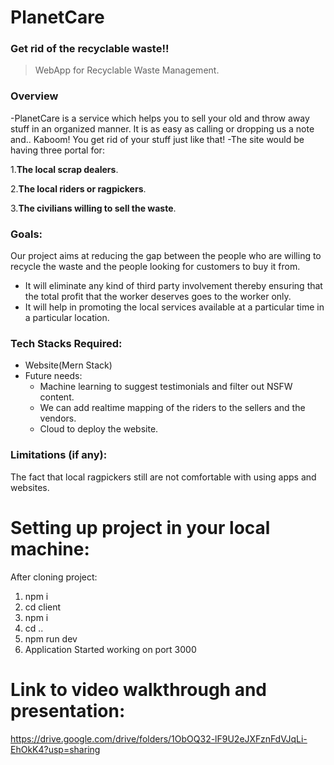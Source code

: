 # PlanetCare

### Get rid of the recyclable waste!!

> WebApp for Recyclable Waste Management.

### Overview

-PlanetCare is a service which helps you to sell your old and throw away stuff in an organized manner.
It is as easy as calling or dropping us a note and.. Kaboom! You get rid of your stuff just like that!
-The site would be having three portal for:

1.**The local scrap dealers**.

2.**The local riders or ragpickers**.

3.**The civilians willing to sell the waste**.

### Goals:

Our project aims at reducing the gap between the people who are willing to recycle the waste and the people looking for customers to buy it from.

- It will eliminate any kind of third party involvement thereby ensuring that the total profit that the worker deserves goes to the worker only.
- It will help in promoting the local services available at a particular time in a particular location.

### Tech Stacks Required:

- Website(Mern Stack)
- Future needs:
  - Machine learning to suggest testimonials and filter out NSFW content.
  - We can add realtime mapping of the riders to the sellers and the vendors.
  - Cloud to deploy the website.

### Limitations (if any):

The fact that local ragpickers still are not comfortable with using apps and websites.

# Setting up project in your local machine:

After cloning project:

1. npm i
2. cd client
3. npm i
4. cd ..
5. npm run dev
6. Application Started working on port 3000

# Link to video walkthrough and presentation:

https://drive.google.com/drive/folders/1ObOQ32-lF9U2eJXFznFdVJqLi-EhOkK4?usp=sharing

